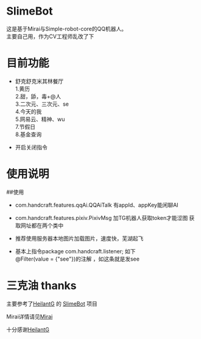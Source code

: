 # SlimeBot

这是基于Mirai与Simple-robot-core的QQ机器人。  
主要自己用，作为CV工程师乱改了下  

# 目前功能

- 舒克舒克米其林餐厅  
1.黄历  
2.甜，舔，毒+@人  
3.二次元、三次元、se  
4.今天的我  
5.网易云、精神、wu   
7.节假日  
8.基金查询  

- 开启关闭指令

# 使用说明

##使用 
-  com.handcraft.features.qqAi.QQAiTalk  有appId、appKey能闲聊AI
 - com.handcraft.features.pixiv.PixivMsg  加TG机器人获取token才能涩图        获取网址都在两个类中
 
 - 推荐使用服务器本地图片加载图片，速度快，芜湖起飞 
 
-  基本上指令package com.handcraft.listener;  如下  
@Filter(value = {"see"})的注解 ，如这条就是发see


# 三克油 thanks

主要参考了[HeilantG](https://github.com/HeilantG/) 的
[SlimeBot](https://github.com/HeilantG/SlimeBot/) 项目  

Mirai详情请见[Mirai](https://github.com/mamoe/mirai)

十分感谢[HeilantG](https://github.com/HeilantG/SlimeBot/) 
